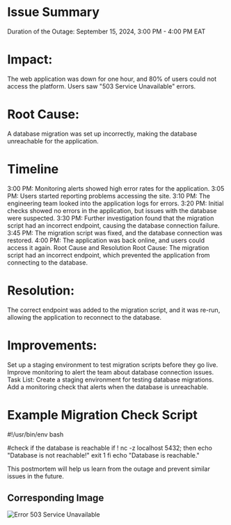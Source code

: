 # Issue Summary
Duration of the Outage: September 15, 2024, 3:00 PM - 4:00 PM EAT

# Impact: 
The web application was down for one hour, and 80% of users could not access the platform. Users saw "503 Service Unavailable" errors.

# Root Cause: 
A database migration was set up incorrectly, making the database unreachable for the application.

# Timeline
3:00 PM: Monitoring alerts showed high error rates for the application.
3:05 PM: Users started reporting problems accessing the site.
3:10 PM: The engineering team looked into the application logs for errors.
3:20 PM: Initial checks showed no errors in the application, but issues with the database were suspected.
3:30 PM: Further investigation found that the migration script had an incorrect endpoint, causing the database connection failure.
3:45 PM: The migration script was fixed, and the database connection was restored.
4:00 PM: The application was back online, and users could access it again.
Root Cause and Resolution
Root Cause: The migration script had an incorrect endpoint, which prevented the application from connecting to the database.

# Resolution: 
The correct endpoint was added to the migration script, and it was re-run, allowing the application to reconnect to the database.

# Improvements:
Set up a staging environment to test migration scripts before they go live.
Improve monitoring to alert the team about database connection issues.
Task List:
Create a staging environment for testing database migrations.
Add a monitoring check that alerts when the database is unreachable.

# Example Migration Check Script
#!/usr/bin/env bash

#check if the database is reachable
if ! nc -z localhost 5432; then
  echo "Database is not reachable!"
  exit 1
fi
echo "Database is reachable."

This postmortem will help us learn from the outage and prevent similar issues in the future.

## Corresponding Image
![Error 503 Service Unavailable](https://media.geeksforgeeks.org/wp-content/uploads/20221230125712/Fix-HTTP-Error-503-Service-Unavailable.png)
